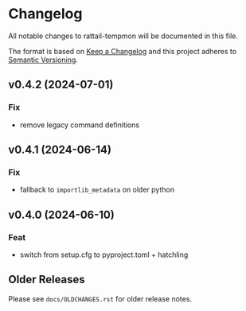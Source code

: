 
# Changelog
All notable changes to rattail-tempmon will be documented in this file.

The format is based on [Keep a Changelog](http://keepachangelog.com/en/1.0.0/)
and this project adheres to [Semantic Versioning](http://semver.org/spec/v2.0.0.html).

## v0.4.2 (2024-07-01)

### Fix

- remove legacy command definitions

## v0.4.1 (2024-06-14)

### Fix

- fallback to `importlib_metadata` on older python

## v0.4.0 (2024-06-10)

### Feat

- switch from setup.cfg to pyproject.toml + hatchling


## Older Releases

Please see `docs/OLDCHANGES.rst` for older release notes.
